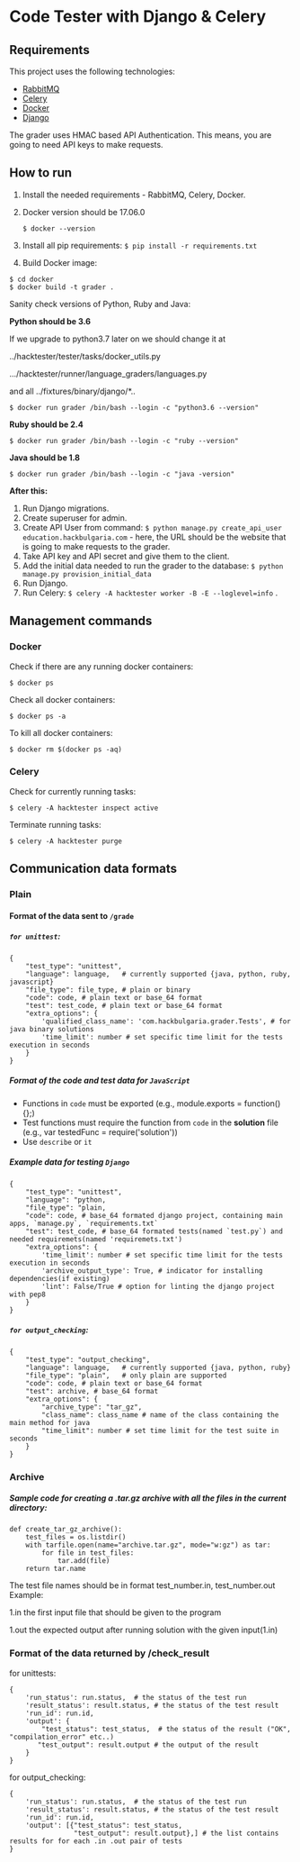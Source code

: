 # Code Tester with Django & Celery

## Requirements

This project uses the following technologies:

* [RabbitMQ](https://www.rabbitmq.com/install-debian.html)
* [Celery](http://www.celeryproject.org/)
* [Docker](https://www.docker.com/)
* [Django](https://www.djangoproject.com/)

The grader uses HMAC based API Authentication. This means, you are going to need API keys to make requests.

## How to run

1. Install the needed requirements - RabbitMQ, Celery, Docker.
2. Docker version should be 17.06.0

   ```
   $ docker --version
   ```
   
3. Install all pip requirements: `$ pip install -r requirements.txt`
4. Build Docker image:

```
$ cd docker
$ docker build -t grader .
```

Sanity check versions of Python, Ruby and Java:

**Python should be 3.6**

If we upgrade to python3.7 later on we should change it at 

../hacktester/tester/tasks/docker_utils.py

.../hacktester/runner/language_graders/languages.py

and all 
../fixtures/binary/django/*..

```
$ docker run grader /bin/bash --login -c "python3.6 --version"
```

**Ruby should be 2.4**

```
$ docker run grader /bin/bash --login -c "ruby --version"
```

**Java should be 1.8**

```
$ docker run grader /bin/bash --login -c "java -version"
```

**After this:**

1. Run Django migrations.
2. Create superuser for admin.
3. Create API User from command: `$ python manage.py create_api_user education.hackbulgaria.com` - here, the URL should be the website that is going to make requests to the grader.
4. Take API key and API secret and give them to the client.
5. Add the initial data needed to run the grader to the database: `$ python manage.py provision_initial_data`
6. Run Django.
7. Run Celery: `$ celery -A hacktester worker -B -E --loglevel=info` .

## Management commands

### Docker

Check if there are any running docker containers:

```
$ docker ps
```

Check all docker containers:

```
$ docker ps -a
```

To kill all docker containers:

```
$ docker rm $(docker ps -aq)
```

### Celery

Check for currently running tasks:

```
$ celery -A hacktester inspect active
```

Terminate running tasks:

```
$ celery -A hacktester purge
```

## Communication data formats

###  Plain

#### Format of the data sent to `/grade`

##### `for unittest`:

    {
        "test_type": "unittest",
        "language": language,   # currently supported {java, python, ruby, javascript}
        "file_type": file_type, # plain or binary
        "code": code, # plain text or base_64 format
        "test": test_code, # plain text or base_64 format
        "extra_options": {
            'qualified_class_name': 'com.hackbulgaria.grader.Tests', # for java binary solutions
            'time_limit': number # set specific time limit for the tests execution in seconds
        }
    }

##### Format of the **code** and **test** data for `JavaScript`

* Functions in `code` must be exported (e.g., module.exports = function() {};)
* Test functions must require the function from `code` in the **solution** file (e.g., var testedFunc = require('solution'))
* Use `describe` or `it`


##### Example data for testing `Django`

    {
        "test_type": "unittest",
        "language": "python,
        "file_type": "plain,
        "code": code, # base_64 formated django project, containing main apps, `manage.py`, `requirements.txt`
        "test": test_code, # base_64 formated tests(named `test.py`) and needed requiremets(named 'requiremets.txt')
        "extra_options": {
            'time_limit': number # set specific time limit for the tests execution in seconds
            'archive_output_type': True, # indicator for installing dependencies(if existing)
            'lint': False/True # option for linting the django project with pep8    
        }
    }


##### `for output_checking`:

    {
        "test_type": "output_checking",
        "language": language,   # currently supported {java, python, ruby}
        "file_type": "plain",   # only plain are supported
        "code": code, # plain text or base_64 format
        "test": archive, # base_64 format
        "extra_options": {
            "archive_type": "tar_gz",
            "class_name": class_name # name of the class containing the main method for java
            "time_limit": number # set time limit for the test suite in seconds
        }
    }


### Archive

##### Sample code for creating a .tar.gz archive with all the files in the current directory:

    def create_tar_gz_archive():
        test_files = os.listdir()
        with tarfile.open(name="archive.tar.gz", mode="w:gz") as tar:
            for file in test_files:
                tar.add(file)
        return tar.name

The test file names should be in format test\_number.in, test_number.out
Example:

 1.in the first input file that should be given to the program

 1.out the expected output after running solution with the given input(1.in)


### Format of the data returned by /check_result

for unittests:

    {
        'run_status': run.status,  # the status of the test run
        'result_status': result.status, # the status of the test result
        'run_id': run.id,
        'output': {
            "test_status": test_status,  # the status of the result ("OK", "compilation_error" etc..)
           "test_output": result.output # the output of the result
        }
    }


for output_checking:

    {
        'run_status': run.status,  # the status of the test run
        'result_status': result.status, # the status of the test result
        'run_id': run.id,
        'output': [{"test_status": test_status,
                    "test_output": result.output},] # the list contains results for for each .in .out pair of tests
    }
